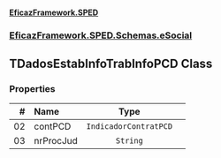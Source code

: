 #### [EficazFramework.SPED](EficazFrameworkSPED.md 'EficazFramework SPED')
### [EficazFramework.SPED.Schemas.eSocial](EficazFramework.SPED.Schemas.eSocial.md 'EficazFramework.SPED.Schemas.eSocial')

## TDadosEstabInfoTrabInfoPCD Class
### Properties

| # | Name | Type | |
| ---: | :--- | :---: | :--- |
| 02 | contPCD | `IndicadorContratPCD` |  |
| 03 | nrProcJud | `String` |  |
